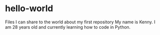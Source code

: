# hello-world
Files I can share to the world about my first repository
My name is Kenny. I am 28 years old and currently learning how to code in Python. 
